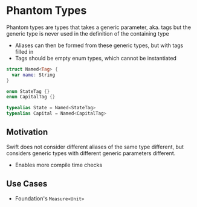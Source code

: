 # Phantom Types

Phantom types are types that takes a generic parameter, aka. tags but the
generic type is never used in the definition of the containing type

- Aliases can then be formed from these generic types, but with tags filled in
- Tags should be empty enum types, which cannot be instantiated

```swift
struct Named<Tag> {
  var name: String
}

enum StateTag {}
enum CapitalTag {}

typealias State = Named<StateTag>
typealias Capital = Named<CapitalTag>
```

## Motivation

Swift does not consider different aliases of the same type different, but
considers generic types with different generic parameters different.

- Enables more compile time checks

## Use Cases

- Foundation's `Measure<Unit>`
